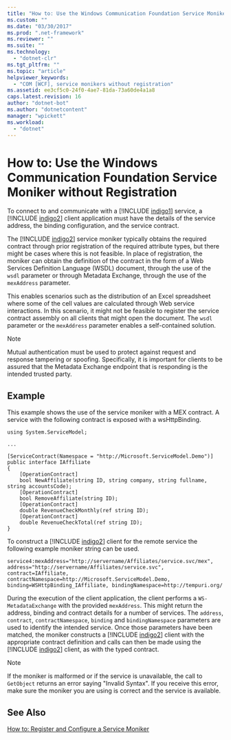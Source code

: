 ```yaml
---
title: "How to: Use the Windows Communication Foundation Service Moniker without Registration"
ms.custom: ""
ms.date: "03/30/2017"
ms.prod: ".net-framework"
ms.reviewer: ""
ms.suite: ""
ms.technology: 
  - "dotnet-clr"
ms.tgt_pltfrm: ""
ms.topic: "article"
helpviewer_keywords: 
  - "COM [WCF], service monikers without registration"
ms.assetid: ee3cf5c0-24f0-4ae7-81da-73a60de4a1a8
caps.latest.revision: 16
author: "dotnet-bot"
ms.author: "dotnetcontent"
manager: "wpickett"
ms.workload: 
  - "dotnet"
---
```

# How to: Use the Windows Communication Foundation Service Moniker without Registration
To connect to and communicate with a [!INCLUDE [indigo1](../../../../includes/indigo1-md.md)] service, a [!INCLUDE [indigo2](../../../../includes/indigo2-md.md)] client application must have the details of the service address, the binding configuration, and the service contract.  
  
 The [!INCLUDE [indigo2](../../../../includes/indigo2-md.md)] service moniker typically obtains the required contract through prior registration of the required attribute types, but there might be cases where this is not feasible. In place of registration, the moniker can obtain the definition of the contract in the form of a Web Services Definition Language (WSDL) document, through the use of the `wsdl` parameter or through Metadata Exchange, through the use of the `mexAddress` parameter.  
  
 This enables scenarios such as the distribution of an Excel spreadsheet where some of the cell values are calculated through Web service interactions. In this scenario, it might not be feasible to register the service contract assembly on all clients that might open the document. The `wsdl` parameter or the `mexAddress` parameter enables a self-contained solution.  
  
> [!NOTE]
>  Mutual authentication must be used to protect against request and response tampering or spoofing. Specifically, it is important for clients to be assured that the Metadata Exchange endpoint that is responding is the intended trusted party.  
  
## Example  
 This example shows the use of the service moniker with a MEX contract. A service with the following contract is exposed with a wsHttpBinding.  
  
```  
using System.ServiceModel;  
  
...  
  
[ServiceContract(Namespace = "http://Microsoft.ServiceModel.Demo")]  
public interface IAffiliate  
{  
    [OperationContract]  
    bool NewAffiliate(string ID, string company, string fullname, string accountsCode);  
    [OperationContract]  
    bool RemoveAffiliate(string ID);  
    [OperationContract]  
    double RevenueCheckMonthly(ref string ID);  
    [OperationContract]  
    double RevenueCheckTotal(ref string ID);  
}  
```  
  
 To construct a [!INCLUDE [indigo2](../../../../includes/indigo2-md.md)] client for the remote service the following example moniker string can be used.  
  
```  
service4:mexAddress="http://servername/Affiliates/service.svc/mex",  
address="http://servername/Affiliates/service.svc",  
contract=IAffiliate, contractNamespace=http://Microsoft.ServiceModel.Demo,  
binding=WSHttpBinding_IAffiliate, bindingNamespace=http://tempuri.org/  
```  
  
 During the execution of the client application, the client performs a `WS-MetadataExchange` with the provided `mexAddress`. This might return the address, binding and contract details for a number of services. The `address`, `contract`, `contractNamespace`, `binding` and `bindingNamespace` parameters are used to identify the intended service. Once those parameters have been matched, the moniker constructs a [!INCLUDE [indigo2](../../../../includes/indigo2-md.md)] client with the appropriate contract definition and calls can then be made using the [!INCLUDE [indigo2](../../../../includes/indigo2-md.md)] client, as with the typed contract.  
  
> [!NOTE]
>  If the moniker is malformed or if the service is unavailable, the call to `GetObject` returns an error saying "Invalid Syntax". If you receive this error, make sure the moniker you are using is correct and the service is available.  
  
## See Also  
 [How to: Register and Configure a Service Moniker](../../../../docs/framework/wcf/feature-details/how-to-register-and-configure-a-service-moniker.md)
